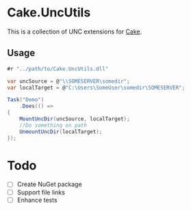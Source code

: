 # Cake.UncUtils

This is a collection of UNC extensions for [Cake](http://cakebuild.net).

## Usage
```csharp
#r "../path/to/Cake.UncUtils.dll"

var uncSource = @"\\SOMESERVER\somedir";
var localTarget = @"C:\Users\SomeUser\somedir\SOMESERVER";

Task("Demo")
	.Does(() => 
{
	MountUncDir(uncSource, localTarget);
	//Do something on path
	UnmountUncDir(localTarget);
});
```

# Todo

- [ ] Create NuGet package
- [ ] Support file links
- [ ] Enhance tests